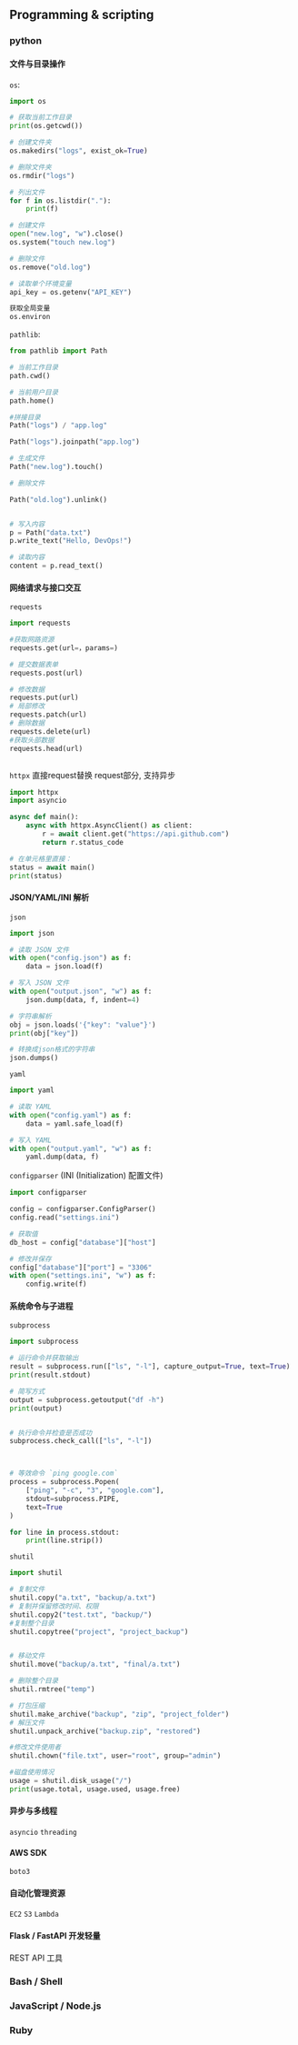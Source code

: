 ## Programming & scripting

### python
#### 文件与目录操作
`os`:

```python
import os

# 获取当前工作目录
print(os.getcwd())

# 创建文件夹
os.makedirs("logs", exist_ok=True)

# 删除文件夹
os.rmdir("logs")

# 列出文件
for f in os.listdir("."):
    print(f)

# 创建文件
open("new.log", "w").close()
os.system("touch new.log")

# 删除文件
os.remove("old.log")

# 读取单个环境变量
api_key = os.getenv("API_KEY")

获取全局变量
os.environ


```

`pathlib`:

```python
from pathlib import Path

# 当前工作目录
path.cwd()

# 当前用户目录
path.home()

#拼接目录
Path("logs") / "app.log"

Path("logs").joinpath("app.log")

# 生成文件
Path("new.log").touch()

# 删除文件

Path("old.log").unlink()


# 写入内容
p = Path("data.txt")
p.write_text("Hello, DevOps!")

# 读取内容
content = p.read_text()
```


#### 网络请求与接口交互
`requests`
```python
import requests

#获取网路资源
requests.get(url=，params=)

# 提交数据表单
requests.post(url)

# 修改数据
requests.put(url)
# 局部修改
requests.patch(url)
# 删除数据
requests.delete(url)
#获取头部数据
requests.head(url)



```

`httpx` 直接request替换 request部分,
支持异步
```python
import httpx
import asyncio

async def main():
    async with httpx.AsyncClient() as client:
        r = await client.get("https://api.github.com")
        return r.status_code

# 在单元格里直接：
status = await main()
print(status)

```


#### JSON/YAML/INI 解析
`json`
```python
import json

# 读取 JSON 文件
with open("config.json") as f:
    data = json.load(f)

# 写入 JSON 文件
with open("output.json", "w") as f:
    json.dump(data, f, indent=4)

# 字符串解析
obj = json.loads('{"key": "value"}')
print(obj["key"])

# 转换成json格式的字符串
json.dumps()

```
`yaml`
```python
import yaml

# 读取 YAML
with open("config.yaml") as f:
    data = yaml.safe_load(f)

# 写入 YAML
with open("output.yaml", "w") as f:
    yaml.dump(data, f)
```


`configparser` (INI (Initialization) 配置文件)
```python
import configparser

config = configparser.ConfigParser()
config.read("settings.ini")

# 获取值
db_host = config["database"]["host"]

# 修改并保存
config["database"]["port"] = "3306"
with open("settings.ini", "w") as f:
    config.write(f)
```

#### 系统命令与子进程
`subprocess`
```python
import subprocess

# 运行命令并获取输出
result = subprocess.run(["ls", "-l"], capture_output=True, text=True)
print(result.stdout)

# 简写方式
output = subprocess.getoutput("df -h")
print(output)


# 执行命令并检查是否成功
subprocess.check_call(["ls", "-l"])



# 等效命令 `ping google.com`
process = subprocess.Popen(
    ["ping", "-c", "3", "google.com"],
    stdout=subprocess.PIPE,
    text=True
)

for line in process.stdout:
    print(line.strip())

```

`shutil` 
```python
import shutil

# 复制文件
shutil.copy("a.txt", "backup/a.txt")
# 复制并保留修改时间、权限
shutil.copy2("test.txt", "backup/")
#复制整个目录
shutil.copytree("project", "project_backup")


# 移动文件
shutil.move("backup/a.txt", "final/a.txt")

# 删除整个目录
shutil.rmtree("temp")

# 打包压缩
shutil.make_archive("backup", "zip", "project_folder")
# 解压文件
shutil.unpack_archive("backup.zip", "restored")

#修改文件使用者
shutil.chown("file.txt", user="root", group="admin")

#磁盘使用情况
usage = shutil.disk_usage("/")
print(usage.total, usage.used, usage.free)


```


#### 异步与多线程
`asyncio`
`threading` 
#### AWS SDK 
`boto3` 
#### 自动化管理资源
`EC2`
`S3`
`Lambda` 
#### Flask / FastAPI 开发轻量 
REST API 工具




### Bash / Shell

### JavaScript / Node.js

### Ruby


